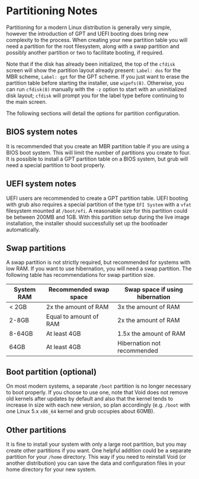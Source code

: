 # Partitioning Notes

Partitioning for a modern Linux distribution is generally very simple, however
the introduction of GPT and UEFI booting does bring new complexity to the
process. When creating your new partition table you will need a partition for
the root filesystem, along with a swap partition and possibly another partition
or two to facilitate booting, if required.

Note that if the disk has already been initialized, the top of the `cfdisk`
screen will show the partition layout already present: `Label: dos` for the MBR
scheme, `Label: gpt` for the GPT scheme. If you just want to erase the partition
table before starting the installer, use `wipefs(8)`. Otherwise, you can run
`cfdisk(8)` manually with the `-z` option to start with an uninitialized disk
layout; `cfdisk` will prompt you for the label type before continuing to the
main screen.

The following sections will detail the options for partition configuration.

## BIOS system notes

It is recommended that you create an MBR partition table if you are using a BIOS
boot system. This will limit the number of partitions you create to four. It is
possible to install a GPT partition table on a BIOS system, but grub will need a
special partition to boot properly.

## UEFI system notes

UEFI users are recommended to create a GPT partition table. UEFI booting with
grub also requires a special partition of the type `EFI System` with a `vfat`
filesystem mounted at `/boot/efi`. A reasonable size for this partition could be
between 200MB and 1GB. With this partition setup during the live image
installation, the installer should successfully set up the bootloader
automatically.

## Swap partitions

A swap partition is not strictly required, but recommended for systems with low
RAM. If you want to use hibernation, you will need a swap partition. The
following table has recommendations for swap partition size.

| System RAM | Recommended swap space | Swap space if using hibernation |
|------------|------------------------|---------------------------------|
| < 2GB      | 2x the amount of RAM   | 3x the amount of RAM            |
| 2-8GB      | Equal to amount of RAM | 2x the amount of RAM            |
| 8-64GB     | At least 4GB           | 1.5x the amount of RAM          |
| 64GB       | At least 4GB           | Hibernation not recommended     |

## Boot partition (optional)

On most modern systems, a separate `/boot` partition is no longer necessary to
boot properly. If you choose to use one, note that Void does not remove old
kernels after updates by default and also that the kernel tends to increase in
size with each new version, so plan accordingly (e.g. `/boot` with one Linux 5.x
`x86_64` kernel and grub occupies about 60MB).

## Other partitions

It is fine to install your system with only a large root partition, but you may
create other partitions if you want. One helpful addition could be a separate
partition for your `/home` directory. This way if you need to reinstall Void (or
another distribution) you can save the data and configuration files in your home
directory for your new system.
